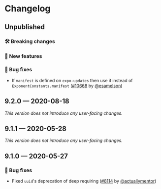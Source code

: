 # Changelog

## Unpublished

### 🛠 Breaking changes

### 🎉 New features

### 🐛 Bug fixes

- If `manifest` is defined on `expo-updates` then use it instead of `ExponentConstants.manifest` ([#10668](https://github.com/expo/expo/pull/10668) by [@esamelson](https://github.com/esamelson))

## 9.2.0 — 2020-08-18

_This version does not introduce any user-facing changes._

## 9.1.1 — 2020-05-28

*This version does not introduce any user-facing changes.*

## 9.1.0 — 2020-05-27

### 🐛 Bug fixes

- Fixed `uuid`'s deprecation of deep requiring ([#8114](https://github.com/expo/expo/pull/8114) by [@actuallymentor](https://github.com/actuallymentor))
